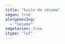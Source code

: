 ```yaml
---
title: "huile de sésame"
vegan: true
alergenesIng:
  - "Sésame"
vegetarien: true
itype: "lof"
---
```

